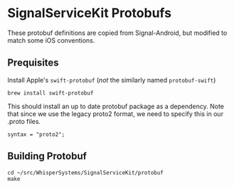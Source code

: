 # SignalServiceKit Protobufs

These protobuf definitions are copied from Signal-Android, but modified
to match some iOS conventions.

## Prequisites

Install Apple's `swift-protobuf` (*not* the similarly named `protobuf-swift`)

    brew install swift-protobuf

This should install an up to date protobuf package as a dependency. Note that
since we use the legacy proto2 format, we need to specify this in our .proto
files.

    syntax = "proto2";

## Building Protobuf

    cd ~/src/WhisperSystems/SignalServiceKit/protobuf
    make

